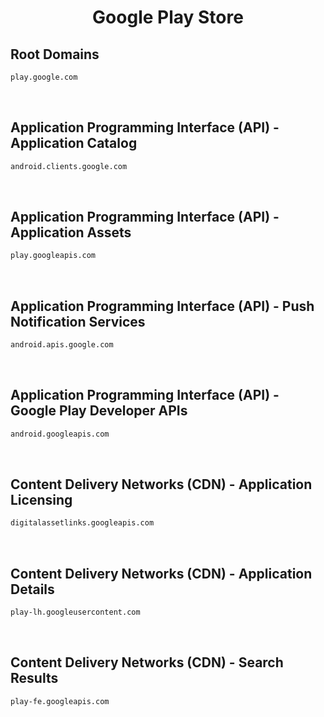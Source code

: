 


<h1 align="center">Google Play Store</h1>  


## Root Domains


```html
play.google.com
```  

<br>

## Application Programming Interface (API) - Application Catalog


```html
android.clients.google.com
```  

<br>

## Application Programming Interface (API) - Application Assets


```html
play.googleapis.com
```  

<br>

## Application Programming Interface (API) - Push Notification Services


```html
android.apis.google.com
```  

<br>

## Application Programming Interface (API) - Google Play Developer APIs


```html
android.googleapis.com
```  

<br>

## Content Delivery Networks (CDN) - Application Licensing


```html
digitalassetlinks.googleapis.com
```  

<br>

## Content Delivery Networks (CDN) - Application Details


```html
play-lh.googleusercontent.com
```  

<br>

## Content Delivery Networks (CDN) - Search Results


```html
play-fe.googleapis.com
```  

<br>
